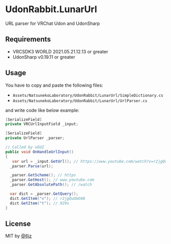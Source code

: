 # UdonRabbit.LunarUrl

URL parser for VRChat Udon and UdonSharp

## Requirements

- VRCSDK3 WORLD 2021.05.21.12.13 or greater
- UdonSharp v0.19.11 or greater

## Usage

You have to copy and paste the following files:

- `Assets/NatsunekoLaboratory/UdonRabbit/LunarUrl/SimpleDictionary.cs`
- `Assets/NatsunekoLaboratory/UdonRabbit/LunarUrl/UrlParser.cs`

and write code like below example:

```csharp
[SerializeField]
private VRCUrlInputField _input;

[SerializeField]
private UrlParser _parser;

// Called by uGUI
public void OnHandleUrlInput()
{
   var url = _input.GetUrl(); // https://www.youtube.com/watch?v=r2jgQuOmO48&t=929s
  _parser.Parse(url);

  _parser.GetScheme(); // https
  _parser.GetHost(); // www.youtube.com
  _parser.GetAbsolutePath(); // /watch

  var dict = _parser.GetQuery();
  dict.GetItem("v"); // r2jgQuOmO48
  dict.GetItem("t"); // 929s
}
```

## License

MIT by [@6jz](https://twitter.com)
